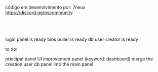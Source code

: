 código em desenolvimento por: 7neox <br>
https://discord.gg/pscommunity <br>
<br>
<br>
<br>
<br>
login panel is ready
bios puller is ready
db user creator is ready

to do:

principal panel
UI improvement panel (keyword: dashboard)
merge the creation user db panel into the main panel

